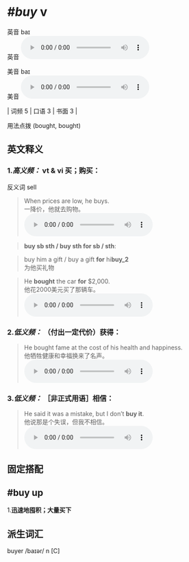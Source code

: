 # ***\#buy*** v
英音 baɪ  
英音
<audio src="./media/buy-B.aac" controls="controls"></audio>

美音 baɪ  
美音
<audio src="./media/buy.aac" controls="controls"></audio>



| 词频 5 | 口语 3 | 书面 3 |  

用法点拨  (bought, bought) 

英文释义
---
### 1.*高义频：* **vt & vi 买；购买：**  
反义词 sell 

 > When prices are low, he buys.  
 > 一降价，他就去购物。    
<audio src="./media/2-buy.aac" controls="controls"></audio>

 > **buy sb sth / buy sth for sb / sth**:  
 >     

 > buy him a gift / buy a gift **for** hi**buy_2**  
 > 为他买礼物    

 > He **bought** the car **for** $2,000.  
 > 他花2000美元买了那辆车。    
<audio src="./media/1-buy.aac" controls="controls"></audio>

### 2.*低义频：* **（付出一定代价）获得：**  

 > He bought fame at the cost of his health and happiness.  
 > 他牺牲健康和幸福换来了名声。    
<audio src="./media/Buy-101_AAC.aac" controls="controls"></audio>

### 3.*低义频：* **［非正式用语］相信：**  

 > He said it was a mistake, but I don’t **buy it**.  
 > 他说那是个失误，但我不相信。    
<audio src="./media/He said it was a mistake_AAC.aac" controls="controls"></audio>


固定搭配
---
## \#buy up
1.**迅速地囤积；大量买下**  


派生词汇
---
buyer /baɪər/ n [C]  

